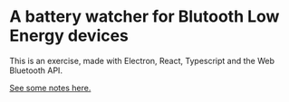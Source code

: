 # A battery watcher for Blutooth Low Energy devices

This is an exercise, made with Electron, React, Typescript and the Web Bluetooth API.

[See some notes here.](description.md)
